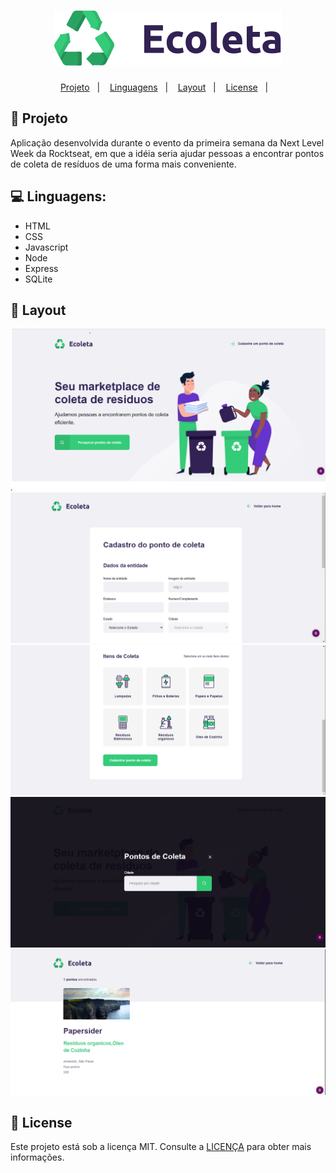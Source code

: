 <h1 align="center">
    <img alt="Logo" src="https://github.com/fabricioig863/ecoleta/blob/master/public/assets/logo.svg" />
    <br>
</h1>

<p align="center">
<a href="#-projeto">Projeto</a>&nbsp;&nbsp;&nbsp;|&nbsp;&nbsp;&nbsp;
  <a href="#rocket-tecnologias">Linguagens</a>&nbsp;&nbsp;&nbsp;|&nbsp;&nbsp;&nbsp;  
  <a href="#-layout">Layout</a>&nbsp;&nbsp;&nbsp;|&nbsp;&nbsp;&nbsp;
    <a href="#-license">License</a>&nbsp;&nbsp;&nbsp;|&nbsp;&nbsp;&nbsp;
</p>

## 🚀 Projeto 

Aplicação desenvolvida durante o evento da primeira semana da Next Level Week da Rocktseat, em que a idéia seria ajudar pessoas a encontrar pontos de coleta de resíduos de uma forma mais conveniente.

## 💻 Linguagens:

- HTML
- CSS
- Javascript
- Node
- Express
- SQLite


## 🎨 Layout

![Layout do projeto](https://github.com/fabricioig863/ecoleta/blob/master/Layout/Anota%C3%A7%C3%A3o%202020-06-07%20153510.png)
![Layout do projeto](https://github.com/fabricioig863/ecoleta/blob/master/Layout/Anota%C3%A7%C3%A3o%202020-06-07%20153545.png)
![Layout do projeto](https://github.com/fabricioig863/ecoleta/blob/master/Layout/Anota%C3%A7%C3%A3o%202020-06-07%20153615.png)
![Layout do projeto](https://github.com/fabricioig863/ecoleta/blob/master/Layout/Anota%C3%A7%C3%A3o%202020-06-07%20153657.png)
![Layout do projeto](https://github.com/fabricioig863/ecoleta/blob/master/Layout/Anota%C3%A7%C3%A3o%202020-06-07%20153741.png)

## 📝 License 

Este projeto está sob a licença MIT. Consulte a [LICENÇA](https://github.com/rafaelmartins92/ecoleta/blob/master/LICENSE) para obter mais informações.

